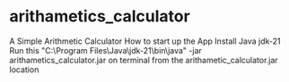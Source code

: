 # arithametics_calculator
A Simple Arithmetic Calculator
How to start up the App
Install Java jdk-21 
Run this  "C:\Program Files\Java\jdk-21\bin\java" -jar arithametics_calculator.jar
on terminal from the arithametic_calculator.jar location

